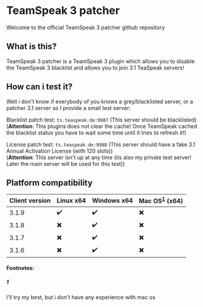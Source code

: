 # TeamSpeak 3 patcher
Welcome to the official TeamSpeak 3 patcher github repository

## What is this?
TeamSpeak 3 patcher is a TeamSpeak 3 plugin which allows you to disable the TeamSpeak 3 blacklist and allows you to join 3.1 TeaSpeak servers!

## How can i test it?
Well i don't know if everybody of you knows a grey/blacklisted server, or a patcher 3.1 server so I provide a small test server:

Blacklist patch test: `ts.teaspeak.de:9987` (This server should be blacklisted)  
(**Attention**: This plugins does not clear the cache! Once TeamSpeak cached the blacklist status you have to wait some time until it tries to refresh it!)  

License patch test: `ts.teaspeak.de:9988` (This server should have a fake 3.1 Annual Activation License (with 120 slots))  
(**Attention**: This server isn't up at any time (its also my private test server! Later the main server will be used for this test))  
## Platform compatibility

| Client version | Linux x64 | Windows x64 | Mac OS<sup id="a1">[1](#Mac-OS)</sup> (x64) |
| --- | --- | --- | --- |
| 3.1.9 | :heavy_check_mark: | :heavy_check_mark: | :heavy_multiplication_x: |
| 3.1.8 | :heavy_multiplication_x: | :heavy_check_mark: | :heavy_multiplication_x: |
| 3.1.7 | :heavy_multiplication_x: | :heavy_check_mark: | :heavy_multiplication_x: |
| 3.1.6 | :heavy_multiplication_x: | :heavy_check_mark: | :heavy_multiplication_x: |

#### Footnotes:
##### 1
I'll try my best, but i don't have any experience with mac os